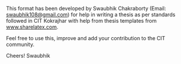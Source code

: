 This format has been developed by Swaubhik Chakraborty (Email: swaubhik108@gmail.com) for help in writing a thesis as per standards followed in CIT Kokrajhar with help from thesis templates from www.sharelatex.com. 

Feel free to use this, improve and add your contribution to the CIT community. 

Cheers!
Swaubhik